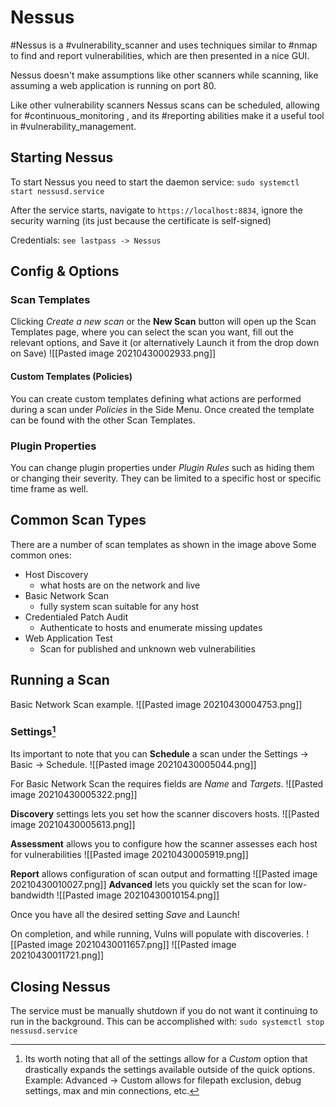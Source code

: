 # Nessus
#Nessus is a #vulnerability_scanner and uses techniques similar to #nmap to find and report vulnerabilities, which are then presented in a nice GUI.

Nessus doesn't make assumptions like other scanners while scanning, like assuming a web application is running on port 80.

Like other vulnerability scanners Nessus scans can be scheduled, allowing for #continuous_monitoring , and its #reporting abilities make it a useful tool in #vulnerability_management.

## Starting Nessus
To start Nessus you need to start the daemon service:
`sudo systemctl start nessusd.service`

After the service starts, navigate to `https://localhost:8834`, ignore the security warning (its just because the certificate is self-signed)

Credentials: `see lastpass -> Nessus`

## Config & Options
### Scan Templates
Clicking *Create a new scan* or the **New Scan** button will open up the Scan Templates page, where you can select the scan you want, fill out the relevant options, and Save it (or alternatively Launch it from the drop down on Save)
![[Pasted image 20210430002933.png]]

#### Custom Templates (Policies)
You can create custom templates defining what actions are performed during a scan under _Policies_ in the Side Menu. Once created the template can be found with the other Scan Templates. 

### Plugin Properties
You can change plugin properties under _Plugin Rules_ such as hiding them or changing their severity. They can be limited to a specific host or specific time frame as well.

## Common Scan Types
There are a number of scan templates as shown in the image above
Some common ones:
- Host Discovery
	- what hosts are on the network and live
- Basic Network Scan
	- fully system scan suitable for any host
- Credentialed Patch Audit
	- Authenticate to hosts and enumerate missing updates
- Web Application Test
	- Scan for published and unknown web vulnerabilities

## Running a Scan
Basic Network Scan example.
![[Pasted image 20210430004753.png]]

### Settings[^1]
Its important to note that you can **Schedule** a scan under the Settings -> Basic -> Schedule. 
![[Pasted image 20210430005044.png]]

For Basic Network Scan the requires fields are *Name* and *Targets*. 
![[Pasted image 20210430005322.png]]

**Discovery** settings lets you set how the scanner discovers hosts. 
![[Pasted image 20210430005613.png]]

**Assessment** allows you to configure how the scanner assesses each host for vulnerabilities
![[Pasted image 20210430005919.png]]

**Report** allows configuration of scan output and formatting
![[Pasted image 20210430010027.png]]
**Advanced**  lets you quickly set the scan for low-bandwidth
![[Pasted image 20210430010154.png]]

Once you have all the desired setting *Save* and Launch!

On completion, and while running, Vulns will populate with discoveries. 
![[Pasted image 20210430011657.png]]
![[Pasted image 20210430011721.png]]


[^1]:Its worth noting that all of the settings allow for a *Custom* option that drastically expands the settings available outside of the quick options. Example: Advanced -> Custom allows for filepath exclusion, debug settings, max and min connections, etc. 

## Closing Nessus
The service must be manually shutdown if you do not want it continuing to run in the background. This can be accomplished with:
`sudo systemctl stop nessusd.service`


